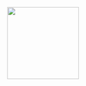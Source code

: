 <p align="center">
  <a href="https://github.com/anuraghazra/github-readme-stats">
    <img
      align="left"
      height="165"
      src="https://github-readme-stats.vercel.app/api?username=karliwson&count_private=true&show_icons=true&custom_title=Status%20GitHub&theme=buefy"
    />
  </a>
</p>
